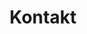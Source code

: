 ---
title: "Kontakt"
draft: false
# page title background image
bg_image: "images/backgrounds/Umwelt-Bild.jpg"
# meta description
description : "Kontakt"
url: kontakt
---